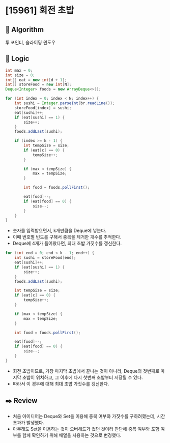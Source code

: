 # [15961] 회전 초밥

## :pushpin: **Algorithm**

투 포인터, 슬라이딩 윈도우

## :round_pushpin: **Logic**

```java
int max = 0;
int size = 0;
int[] eat = new int[d + 1];
int[] storeFood = new int[N];
Deque<Integer> foods = new ArrayDeque<>();

for (int index = 0; index < N; index++) {
    int sushi = Integer.parseInt(br.readLine());
    storeFood[index] = sushi;
    eat[sushi]++;
    if (eat[sushi] == 1) {
        size++;
    }
    foods.addLast(sushi);

    if (index >= k - 1) {
        int tempSize = size;
        if (eat[c] == 0) {
            tempSize++;
        }

        if (max < tempSize) {
            max = tempSize;
        }

        int food = foods.pollFirst();

        eat[food]--;
        if (eat[food] == 0) {
            size--;
        }
    }
}
```

- 숫자를 입력받으면서, k개만큼을 Deque에 넣는다.
- 이때 번호별 빈도를 구해서 중복을 제거한 개수를 추적한다.
- Deque에 4개가 들어왔다면, 최대 초밥 가짓수를 갱신한다.

```java
for (int end = 0; end < k - 1; end++) {
    int sushi = storeFood[end];
    eat[sushi]++;
    if (eat[sushi] == 1) {
        size++;
    }
    foods.addLast(sushi);

    int tempSize = size;
    if (eat[c] == 0) {
        tempSize++;
    }

    if (max < tempSize) {
        max = tempSize;
    }

    int food = foods.pollFirst();

    eat[food]--;
    if (eat[food] == 0) {
        size--;
    }
}
```

- 회전 초밥이므로, 가장 마지막 초밥에서 끝나는 것이 아니라, Deque의 첫번째로 마지막 초밥이 위치하고, 그 이후에 다시 첫번째 초밥부터 저장될 수 있다.
- 따라서 이 경우에 대해 최대 초밥 가짓수를 갱신한다.

## :black_nib: **Review**

- 처음 아이디어는 Deque와 Set을 이용해 중복 여부와 가짓수를 구하려했는데, 시간초과가 발생했다.
- 아무래도 Set을 이용하는 것이 오버헤드가 컸던 것이라 판단해 중복 여부와 포함 여부를 함께 확인하기 위해 배열을 사용하는 것으로 변경했다.